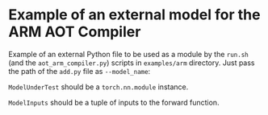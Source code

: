 # Example of an external model for the ARM AOT Compiler
Example of an external Python file to be used as a module by the `run.sh` (and the `aot_arm_compiler.py`) scripts in `examples/arm` directory. 
Just pass the path of the `add.py` file as `--model_name`:

`ModelUnderTest` should be a `torch.nn.module` instance.

`ModelInputs` should be a tuple of inputs to the forward function.
